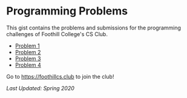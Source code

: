# Programming Problems

This gist contains the problems and submissions for the programming challenges of Foothill College's CS Club.

- [Problem 1](#file-01_problem_1-md)
- [Problem 2](#file-02_problem_2-md)
- [Problem 3](#file-03_problem_3-md)
- [Problem 4](#file-04_problem_4-md)

Go to https://foothillcs.club to join the club!

_Last Updated: Spring 2020_
